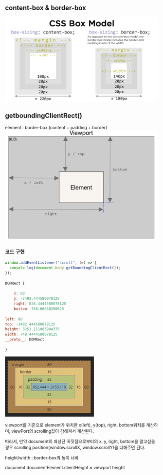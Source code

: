     
## content-box & border-box
![](2020-07-12-02-46-54.png)


## getboundingClientRect()
 
element : border-box (content + padding + border)
![](2020-07-12-02-58-55.png)

### 코드 구현 
```js
window.addEventListener("scroll", (e) => {
  console.log(document.body.getBoundingClientRect());
});

DOMRect {
    
    x: 80
    y: -2492.444580078125
    right: 828.4444580078125
    bottom: 758.66650390625

left: 80
top: -2492.444580078125
height: 3251.111083984375
width: 748.4444580078125
__proto__: DOMRect

}
```
![](2020-07-12-02-54-24.png)

viewport를 기준으로 element가 위치한 x(left), y(top), right, bottom위치를 계산하며, viewPort의 scrolling값이 감해져서 계산된다.

따라서, 만약 document의 좌상단 꼭짓점으로부터의 x, y, right, bottom을 알고싶을 경우 scrolling position(window.scrollX, window.scrollY)을 더해주면 된다.

height/width : border-box의 높이 너비

document.documentElement.clientHeight = viewport height
